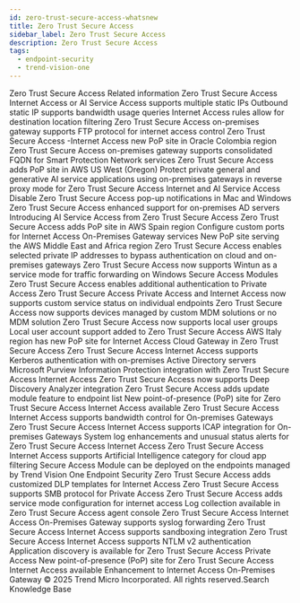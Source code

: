 ```yaml
---
id: zero-trust-secure-access-whatsnew
title: Zero Trust Secure Access
sidebar_label: Zero Trust Secure Access
description: Zero Trust Secure Access
tags:
  - endpoint-security
  - trend-vision-one
---
```


 Zero Trust Secure Access Related information Zero Trust Secure Access Internet Access or AI Service Access supports multiple static IPs Outbound static IP supports bandwidth usage queries Internet Access rules allow for destination location filtering Zero Trust Secure Access on-premises gateway supports FTP protocol for internet access control Zero Trust Secure Access -Internet Access new PoP site in Oracle Colombia region Zero Trust Secure Access on-premises gateway supports consolidated FQDN for Smart Protection Network services Zero Trust Secure Access adds PoP site in AWS US West (Oregon) Protect private general and generative AI service applications using on-premises gateways in reverse proxy mode for Zero Trust Secure Access Internet and AI Service Access Disable Zero Trust Secure Access pop-up notifications in Mac and Windows Zero Trust Secure Access enhanced support for on-premises AD servers Introducing AI Service Access from Zero Trust Secure Access Zero Trust Secure Access adds PoP site in AWS Spain region Configure custom ports for Internet Access On-Premises Gateway services New PoP site serving the AWS Middle East and Africa region Zero Trust Secure Access enables selected private IP addresses to bypass authentication on cloud and on-premises gateways Zero Trust Secure Access now supports Wintun as a service mode for traffic forwarding on Windows Secure Access Modules Zero Trust Secure Access enables additional authentication to Private Access Zero Trust Secure Access Private Access and Internet Access now supports custom service status on individual endpoints Zero Trust Secure Access now supports devices managed by custom MDM solutions or no MDM solution Zero Trust Secure Access now supports local user groups Local user account support added to Zero Trust Secure Access AWS Italy region has new PoP site for Internet Access Cloud Gateway in Zero Trust Secure Access Zero Trust Secure Access Internet Access supports Kerberos authentication with on-premises Active Directory servers Microsoft Purview Information Protection integration with Zero Trust Secure Access Internet Access Zero Trust Secure Access now supports Deep Discovery Analyzer integration Zero Trust Secure Access adds update module feature to endpoint list New point-of-presence (PoP) site for Zero Trust Secure Access Internet Access available Zero Trust Secure Access Internet Access supports bandwidth control for On-premises Gateways Zero Trust Secure Access Internet Access supports ICAP integration for On-premises Gateways System log enhancements and unusual status alerts for Zero Trust Secure Access Internet Access Zero Trust Secure Access Internet Access supports Artificial Intelligence category for cloud app filtering Secure Access Module can be deployed on the endpoints managed by Trend Vision One Endpoint Security Zero Trust Secure Access adds customized DLP templates for Internet Access Zero Trust Secure Access supports SMB protocol for Private Access Zero Trust Secure Access adds service mode configuration for internet access Log collection available in Zero Trust Secure Access agent console Zero Trust Secure Access Internet Access On-Premises Gateway supports syslog forwarding Zero Trust Secure Access Internet Access supports sandboxing integration Zero Trust Secure Access Internet Access supports NTLM v2 authentication Application discovery is available for Zero Trust Secure Access Private Access New point-of-presence (PoP) site for Zero Trust Secure Access Internet Access available Enhancement to Internet Access On-Premises Gateway © 2025 Trend Micro Incorporated. All rights reserved.Search Knowledge Base
